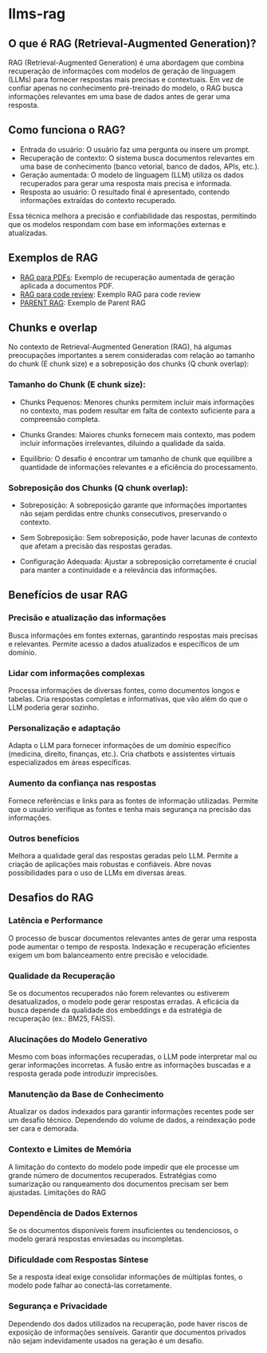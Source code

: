 # llms-rag

## O que é RAG (Retrieval-Augmented Generation)?

RAG (Retrieval-Augmented Generation) é uma abordagem que combina recuperação de informações com modelos de geração de linguagem (LLMs) para fornecer respostas mais precisas e contextuais. Em vez de confiar apenas no conhecimento pré-treinado do modelo, o RAG busca informações relevantes em uma base de dados antes de gerar uma resposta.

## Como funciona o RAG?

- Entrada do usuário: O usuário faz uma pergunta ou insere um prompt.
- Recuperação de contexto: O sistema busca documentos relevantes em uma base de conhecimento (banco vetorial, banco de dados, APIs, etc.).
- Geração aumentada: O modelo de linguagem (LLM) utiliza os dados recuperados para gerar uma resposta mais precisa e informada.
- Resposta ao usuário: O resultado final é apresentado, contendo informações extraídas do contexto recuperado.

Essa técnica melhora a precisão e confiabilidade das respostas, permitindo que os modelos respondam com base em informações externas e atualizadas.

## Exemplos de RAG

- [RAG para PDFs](rag-pdf-document/README.md): Exemplo de recuperação aumentada de geração aplicada a documentos PDF.
- [RAG para code review](rag-code-review/README.md): Exemplo RAG para code review
- [PARENT RAG](parent-rag-pdf-document/README.md): Exemplo de Parent RAG

## Chunks e overlap

No contexto de Retrieval-Augmented Generation (RAG), há algumas preocupações importantes a serem consideradas com relação ao tamanho do chunk (E chunk size) e a sobreposição dos chunks (Q chunk overlap):

### Tamanho do Chunk (E chunk size):

- Chunks Pequenos: Menores chunks permitem incluir mais informações no contexto, mas podem resultar em falta de contexto suficiente para a compreensão completa.

- Chunks Grandes: Maiores chunks fornecem mais contexto, mas podem incluir informações irrelevantes, diluindo a qualidade da saída.

- Equilíbrio: O desafio é encontrar um tamanho de chunk que equilibre a quantidade de informações relevantes e a eficiência do processamento.

### Sobreposição dos Chunks (Q chunk overlap):

- Sobreposição: A sobreposição garante que informações importantes não sejam perdidas entre chunks consecutivos, preservando o contexto.

- Sem Sobreposição: Sem sobreposição, pode haver lacunas de contexto que afetam a precisão das respostas geradas.

- Configuração Adequada: Ajustar a sobreposição corretamente é crucial para manter a continuidade e a relevância das informações.

## Benefícios de usar RAG

### Precisão e atualização das informações

Busca informações em fontes externas, garantindo respostas mais precisas e relevantes.
Permite acesso a dados atualizados e específicos de um domínio.

### Lidar com informações complexas

Processa informações de diversas fontes, como documentos longos e tabelas.
Cria respostas completas e informativas, que vão além do que o LLM poderia gerar sozinho.

### Personalização e adaptação

Adapta o LLM para fornecer informações de um domínio específico (medicina, direito, finanças, etc.).
Cria chatbots e assistentes virtuais especializados em áreas específicas.

### Aumento da confiança nas respostas

Fornece referências e links para as fontes de informação utilizadas.
Permite que o usuário verifique as fontes e tenha mais segurança na precisão das informações.

### Outros benefícios

Melhora a qualidade geral das respostas geradas pelo LLM.
Permite a criação de aplicações mais robustas e confiáveis.
Abre novas possibilidades para o uso de LLMs em diversas áreas.

## Desafios do RAG

### Latência e Performance

O processo de buscar documentos relevantes antes de gerar uma resposta pode aumentar o tempo de resposta.
Indexação e recuperação eficientes exigem um bom balanceamento entre precisão e velocidade.

### Qualidade da Recuperação

Se os documentos recuperados não forem relevantes ou estiverem desatualizados, o modelo pode gerar respostas erradas.
A eficácia da busca depende da qualidade dos embeddings e da estratégia de recuperação (ex.: BM25, FAISS).

### Alucinações do Modelo Generativo

Mesmo com boas informações recuperadas, o LLM pode interpretar mal ou gerar informações incorretas.
A fusão entre as informações buscadas e a resposta gerada pode introduzir imprecisões.

### Manutenção da Base de Conhecimento

Atualizar os dados indexados para garantir informações recentes pode ser um desafio técnico.
Dependendo do volume de dados, a reindexação pode ser cara e demorada.

### Contexto e Limites de Memória

A limitação do contexto do modelo pode impedir que ele processe um grande número de documentos recuperados.
Estratégias como sumarização ou ranqueamento dos documentos precisam ser bem ajustadas.
Limitações do RAG

### Dependência de Dados Externos

Se os documentos disponíveis forem insuficientes ou tendenciosos, o modelo gerará respostas enviesadas ou incompletas.

### Dificuldade com Respostas Síntese

Se a resposta ideal exige consolidar informações de múltiplas fontes, o modelo pode falhar ao conectá-las corretamente.

### Segurança e Privacidade

Dependendo dos dados utilizados na recuperação, pode haver riscos de exposição de informações sensíveis.
Garantir que documentos privados não sejam indevidamente usados na geração é um desafio.
